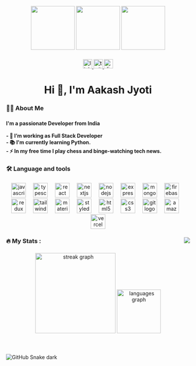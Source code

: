 <!-- # 📊 GitHub Stats:
![](https://github-readme-streak-stats.herokuapp.com/?user=Aakashjyoti&theme=react&hide_border=true)
<!-- [![GitHub Streak](http://github-readme-streak-stats.herokuapp.com?user=Aakashjyoti&theme=dark&background=000000)](https://git.io/streak-stats) -->
<!-- ![](https://github-readme-stats.vercel.app/api/top-langs/?username=Aakashjyoti&theme=react&hide_border=true&include_all_commits=true&count_private=true&layout=compact) -->

<!-- [![My GitHub Stats](https://github-readme-stats.vercel.app/api/?username=Aakashjyoti&count_private=true&theme=tokyonight&showicons=true)]() -->
<!-- [![My GitHub Language Stats](https://github-readme-stats.vercel.app/api/top-langs/?username=Aakashjyoti&langs_count=5&theme=tokyonight)]() -->

<div align="center">
  <img height="120" src="https://media.giphy.com/media/WqGk9MnA2xoyiiByXD/giphy.gif"  />
  <img height="120" src="https://media.giphy.com/media/QssGEmpkyEOhBCb7e1/giphy.gif"  />
  <img height="120" src="https://media.giphy.com/media/pd0HQOQN71YHtkXSu3/giphy.gif"  />
</div>

###

<div align="center">
  <a href="https://www.linkedin.com/in/aakashjyoti123" target="_blank">
    <img src="https://img.shields.io/static/v1?message=LinkedIn&logo=linkedin&label=&color=0077B5&logoColor=white&labelColor=0077B5&style=for-the-badge" height="25" alt="linkedin logo"  />
  </a>
  <a href="https://twitter.com/Aakashjyoti1" target="_blank">
    <img src="https://img.shields.io/static/v1?message=Twitter&logo=twitter&label=%20&color=1DA1F2&logoColor=white&labelColor=&style=for-the-badge" height="25" alt="twitter logo"  />
  </a>
  <a href="https://discordapp.com/users/aakash9903" target="_blank">
    <img src="https://img.shields.io/static/v1?message=Discord&logo=discord&label=&color=7289DA&logoColor=white&labelColor=7289DA&style=for-the-badge" height="25" alt="discord logo"  />
  </a>
</div>

###

###

<h1 align="center">Hi 👋, I'm Aakash Jyoti</h1>

###

<h3 align="left">👩‍💻  About Me</h3>

###

<h4 align="left">I'm a passionate Developer from India<br><br>- 🔭 I’m working as Full Stack Developer<br>- 📚 I'm currently learning Python.<br>- ⚡ In my free time I play chess and binge-watching tech news.</h4>

###

<h3 align="left">🛠 Language and tools</h3>

###

<div align="center">
  <img src="https://skillicons.dev/icons?i=js" height="40" alt="javascript logo"  />
  <img width="12" />
  <img src="https://skillicons.dev/icons?i=ts" height="40" alt="typescript logo"  />
  <img width="12" />
  <img src="https://skillicons.dev/icons?i=react" height="40" alt="react logo"  />
  <img width="12" />
  <img src="https://skillicons.dev/icons?i=nextjs" height="40" alt="nextjs logo"  />
  <img width="12" />
  <img src="https://skillicons.dev/icons?i=nodejs" height="40" alt="nodejs logo"  />
  <img width="12" />
  <img src="https://skillicons.dev/icons?i=express" height="40" alt="express logo"  />
  <img width="12" />
  <img src="https://skillicons.dev/icons?i=mongodb" height="40" alt="mongodb logo"  />
  <img width="12" />
  <img src="https://skillicons.dev/icons?i=firebase" height="40" alt="firebase logo"  />
  <!-- <img width="12" />
  <img src="https://skillicons.dev/icons?i=postgres" height="40" alt="postgresql logo"  /> -->
  <img width="12" />
  <img src="https://skillicons.dev/icons?i=redux" height="40" alt="redux logo"  />
  <img width="12" />
  <img src="https://skillicons.dev/icons?i=tailwind" height="40" alt="tailwindcss logo"  />
  <img width="12" />
  <img src="https://skillicons.dev/icons?i=materialui" height="40" alt="materialui logo"  />
  <img width="12" />
  <img src="https://skillicons.dev/icons?i=styledcomponents" height="40" alt="styledcomponents logo"  />
  <img width="12" />
  <img src="https://skillicons.dev/icons?i=html" height="40" alt="html5 logo"  />
  <img width="12" />
  <img src="https://skillicons.dev/icons?i=css" height="40" alt="css3 logo"  />
  <img width="12" />
  <img src="https://skillicons.dev/icons?i=git" height="40" alt="git logo"  />
  <img width="12" />
  <img src="https://skillicons.dev/icons?i=aws" height="40" alt="amazonwebservices logo"  />
  <img width="12" />
  <img src="https://skillicons.dev/icons?i=vercel" height="40" alt="vercel logo"  />
</div>

###

<img align="right" src="https://visitor-badge.laobi.icu/badge?page_id=AakashJyoti.AakashJyoti&"  />
<h3 align="left">🔥   My Stats :</h3>

###

<div align="center" >
  <img src="https://streak-stats.demolab.com?user=AakashJyoti&locale=en&mode=daily&theme=tokyonight&hide_border=true&border_radius=5&order=3" height="220" alt="streak graph"  />
  <img src="https://github-readme-stats.vercel.app/api/top-langs?username=AakashJyoti&locale=en&hide_title=true&layout=compact&card_width=320&langs_count=4&theme=tokyonight&hide_border=true&order=2" height="120" alt="languages graph"  />
</div>

###

<br clear="both">

![GitHub Snake dark](https://github.com/AakashJyoti/AakashJyoti/blob/output/github-contribution-grid-snake-dark.svg#gh-dark-mode-only)
